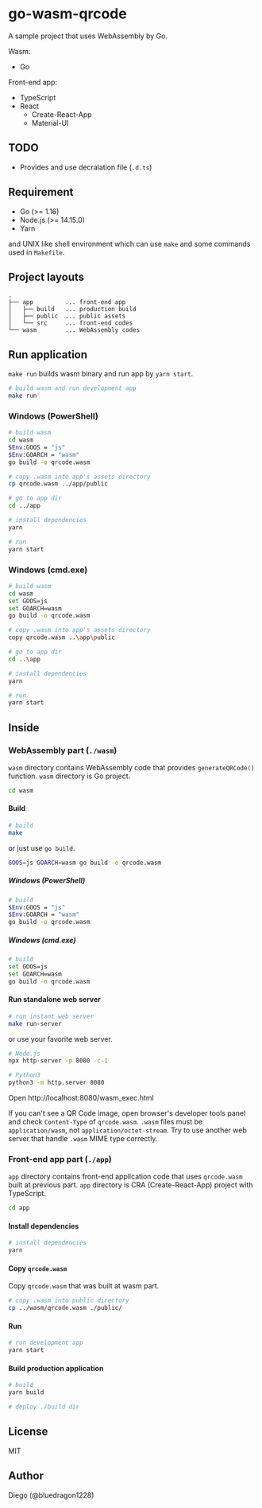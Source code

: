 # go-wasm-qrcode

A sample project that uses WebAssembly by Go.

Wasm:

- Go

Front-end app:

- TypeScript
- React
    - Create-React-App
    - Material-UI

## TODO

- Provides and use decralation file (`.d.ts`)

## Requirement

- Go (>= 1.16)
- Node.js (>= 14.15.0)
- Yarn 

and UNIX like shell environment which can use `make` and some commands used in `Makefile`.

## Project layouts

```
.
├── app         ... front-end app
│   ├── build   ... production build
│   ├── public  ... public assets
│   └── src     ... front-end codes
└── wasm        ... WebAssembly codes
```

## Run application

`make run` builds wasm binary and run app by `yarn start`.

```sh
# build wasm and run development app
make run
```

### Windows (PowerShell)

```sh
# build wasm
cd wasm
$Env:GOOS = "js"
$Env:GOARCH = "wasm"
go build -o qrcode.wasm

# copy .wasm into app's assets directory
cp qrcode.wasm ../app/public

# go to app dir
cd ../app

# install dependencies
yarn

# run
yarn start
```

### Windows (cmd.exe)

```sh
# build wasm
cd wasm
set GOOS=js
set GOARCH=wasm
go build -o qrcode.wasm

# copy .wasm into app's assets directory
copy qrcode.wasm ..\app\public

# go to app dir
cd ..\app

# install dependencies
yarn

# run
yarn start
```

## Inside

### WebAssembly part (`./wasm`)

`wasm` directory contains WebAssembly code that provides `generateQRCode()` function. `wasm` directory is Go project.

```sh
cd wasm
```

#### Build

```sh
# build
make
```

or just use `go build`.

```sh
GOOS=js GOARCH=wasm go build -o qrcode.wasm
```

##### Windows (PowerShell)

```sh
# build
$Env:GOOS = "js"
$Env:GOARCH = "wasm"
go build -o qrcode.wasm
```

##### Windows (cmd.exe)

```sh
# build
set GOOS=js
set GOARCH=wasm
go build -o qrcode.wasm
```

#### Run standalone web server

```sh
# run instant web server
make run-server
```

or use your favorite web server.

```sh
# Node.js
npx http-server -p 8080 -c-1

# Python3
python3 -m http.server 8080
```

Open http://localhost:8080/wasm_exec.html

If you can't see a QR Code image, open browser's developer tools panel and check `Content-Type` of `qrcode.wasm`.
`.wasm` files must be `application/wasm`, not `application/octet-stream`.
Try to use another web server that handle `.wasm` MIME type correctly.

### Front-end app part (`./app`)

`app` directory contains front-end application code that uses `qrcode.wasm` built at previous part.
`app` directory is CRA (Create-React-App) project with TypeScript.

```sh
cd app
```

#### Install dependencies

```sh
# install dependencies
yarn
```

#### Copy `qrcode.wasm`

Copy `qrcode.wasm` that was built at wasm part.

```sh
# copy .wasm into public directory
cp ../wasm/qrcode.wasm ./public/
```

#### Run

```sh
# run development app
yarn start
```

#### Build production application

```sh
# build
yarn build

# deploy ./build dir
```

## License

MIT

## Author

Diego (@bluedragon1228)
